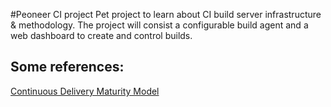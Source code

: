 #Peoneer CI project
Pet project to learn about CI build server infrastructure & methodology.
The project will consist a configurable build agent and a web dashboard to create and control builds.

## Some references:
[Continuous Delivery Maturity Model](https://developer.ibm.com/urbancode/docs/continuous-delivery-maturity-model/)